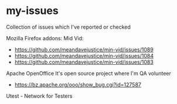 # my-issues
Collection of issues which I've reported or checked


Mozilla Firefox addons: Mid Vid: 
  * https://github.com/meandavejustice/min-vid/issues/1089
  * https://github.com/meandavejustice/min-vid/issues/1084
  * https://github.com/meandavejustice/min-vid/issues/1083
  
  
Apache OpenOffice 
It's open source project where I'm QA volunteer 
  * https://bz.apache.org/ooo/show_bug.cgi?id=127587
  
  
Utest - Network for Testers
